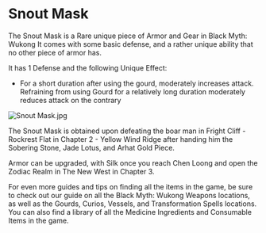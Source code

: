 # Snout Mask

The Snout Mask is a Rare unique piece of Armor and Gear in Black Myth: Wukong It comes with some basic defense, and a rather unique ability that no other piece of armor has. 

It has 1 Defense and the following Unique Effect: 

  * For a short duration after using the gourd, moderately increases attack. Refraining from using Gourd for a relatively long duration moderately reduces attack on the contrary

![Snout Mask.jpg](https://oyster.ignimgs.com/mediawiki/apis.ign.com/black-myth-wukong/c/c4/Snout_Mask.jpg)

The Snout Mask is obtained upon defeating the boar man in Fright Cliff - Rockrest Flat in Chapter 2 - Yellow Wind Ridge after handing him the Sobering Stone, Jade Lotus, and Arhat Gold Piece. 

Armor can be upgraded, with Silk once you reach Chen Loong and open the Zodiac Realm in The New West in Chapter 3. 

For even more guides and tips on finding all the items in the game, be sure to check out our guide on all the Black Myth: Wukong Weapons locations, as well as the Gourds, Curios, Vessels, and Transformation Spells locations. You can also find a library of all the Medicine Ingredients and Consumable Items in the game. 
